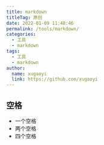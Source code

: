 ```yaml
---
title: markdown
titleTag: 原创
date: 2022-01-09 11:48:46
permalink: /tools/markdown/
categories: 
  - 工具
  - markdown
tags: 
  - 工具
  - markdown
author: 
  name: xugaoyi
  link: https://github.com/xugaoyi
---
```

## 空格
* 一个空格 &nbsp;
* 两个空格 &ensp;
* 四个空格 &emsp;